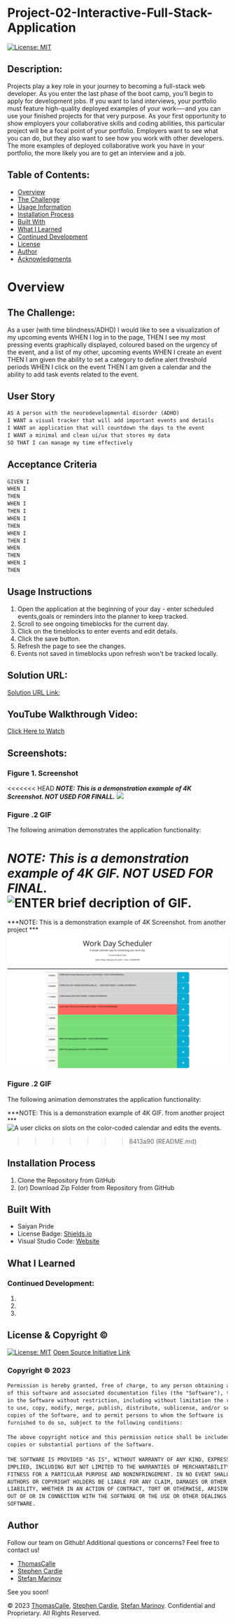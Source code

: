 # Project-02-Interactive-Full-Stack-Application

[![License: MIT](https://img.shields.io/badge/License-MIT-yellow.svg)](https://opensource.org/licenses/MIT)
  
## Description:
Projects play a key role in your journey to becoming a full-stack web developer. As you enter the last phase of the boot camp, you’ll begin to apply for development jobs. If you want to land interviews, your portfolio must feature high-quality deployed examples of your work—-and you can use your finished projects for that very purpose.
As your first opportunity to show employers your collaborative skills and coding abilities, this particular project will be a focal point of your portfolio. Employers want to see what you can do, but they also want to see how you work with other developers. The more examples of deployed collaborative work you have in your portfolio, the more likely you are to get an interview and a job.

## Table of Contents:
- [Overview](#Overview)
- [The Challenge](#The-Challenge)
- [Usage Information](#Usage-Information)
- [Installation Process](#Installation-Process)
- [Built With](#Built-With)
- [What I Learned](#What-I-Learned)
- [Continued Development](#Continued-Development)
- [License](#License)
- [Author](#Author)
- [Acknowledgments](#Acknowledgments)

# Overview

## The Challenge:

As a user (with time blindness/ADHD)
I would like to see a visualization of my upcoming events
WHEN I log in to the page,
THEN I see my most pressing events graphically displayed, coloured based on the urgency of the event, and a list of my other, upcoming events
WHEN I create an event
THEN I am given the ability to set a category to define alert threshold periods
WHEN I click on the event
THEN I am given a calendar and the ability to add task events related to the event.

## User Story

```md
AS A person with the neurodevelopmental disorder (ADHD)
I WANT a visual tracker that will add important events and details
I WANT an application that will countdown the days to the event
I WANT a minimal and clean ui/ux that stores my data 
SO THAT I can manage my time effectively
```

## Acceptance Criteria

```md
GIVEN I 
WHEN I 
THEN 
WHEN I 
THEN I 
WHEN I 
THEN 
WHEN I 
THEN I 
WHEN 
THEN 
WHEN I 
THEN 
```

## Usage Instructions
1. Open the application at the beginning of your day - enter scheduled events,goals or reminders into the planner to keep tracked.
2. Scroll to see ongoing timeblocks for the current day.
3. Click on the timeblocks to enter events and edit details.
4. Click the save button.
5. Refresh the page to see the changes.
6. Events not saved in timeblocks upon refresh won't be tracked locally.

## Solution URL:
[Solution URL Link:]()

## YouTube Walkthrough Video:
[Click Here to Watch](https://www.youtube.com/watch?v=sm6py49QNto)

## Screenshots:
### Figure 1. Screenshot
<<<<<<< HEAD
***NOTE: This is a demonstration example of 4K Screenshot. NOT USED FOR FINALL.***
![](./public/assets/images/Third-Paarty%20API's%20Work%20Day%20Scheduler.png/assets/images/Third-Paarty%20API's%20Work%20Day%20Scheduler.png) 
### Figure .2 GIF
The following animation demonstrates the application functionality:

***NOTE: This is a demonstration example of 4K GIF. NOT USED FOR FINAL.***
![ENTER brief decription of GIF.](./public/assets/images/gif.GIF)
=======
***NOTE:  This is a demonstration example of 4K Screenshot. from another project ***
![](/assets/images/Third-Paarty%20API's%20Work%20Day%20Scheduler.png) 
### Figure .2 GIF
The following animation demonstrates the application functionality:

***NOTE:  This is a demonstration example of 4K GIF. from another project ***
![A user clicks on slots on the color-coded calendar and edits the events.](/assets/images/gif.GIF)
>>>>>>> 8413a90 (README.md)

## Installation Process
1. Clone the Repository from GitHub 
2. (or) Download Zip Folder from Repository from GitHub 

## Built With
- Saiyan Pride
- License Badge: [Shields.io](https://shields.io/)
- Visual Studio Code: [Website](https://code.visualstudio.com/)

## What I Learned


### Continued Development:
1. 
2.  
3.  

## License & Copyright ©
  
[![License: MIT](https://img.shields.io/badge/License-MIT-yellow.svg)](https://opensource.org/licenses/MIT) [Open Source Initiative Link](https://opensource.org/licenses/MIT)

### Copyright © 2023
```md
Permission is hereby granted, free of charge, to any person obtaining a copy
of this software and associated documentation files (the "Software"), to deal
in the Software without restriction, including without limitation the rights
to use, copy, modify, merge, publish, distribute, sublicense, and/or sell
copies of the Software, and to permit persons to whom the Software is
furnished to do so, subject to the following conditions:

The above copyright notice and this permission notice shall be included in all
copies or substantial portions of the Software.

THE SOFTWARE IS PROVIDED "AS IS", WITHOUT WARRANTY OF ANY KIND, EXPRESS OR
IMPLIED, INCLUDING BUT NOT LIMITED TO THE WARRANTIES OF MERCHANTABILITY,
FITNESS FOR A PARTICULAR PURPOSE AND NONINFRINGEMENT. IN NO EVENT SHALL THE
AUTHORS OR COPYRIGHT HOLDERS BE LIABLE FOR ANY CLAIM, DAMAGES OR OTHER
LIABILITY, WHETHER IN AN ACTION OF CONTRACT, TORT OR OTHERWISE, ARISING FROM,
OUT OF OR IN CONNECTION WITH THE SOFTWARE OR THE USE OR OTHER DEALINGS IN THE
SOFTWARE.
```

## Author
Follow our team on Github! Additional questions or concerns? Feel free to contact us!
- [ThomasCalle](https://github.com/ThomasCalle)
- [Stephen Cardie](https://github.com/omgthegreenranger)
- [Stefan Marinov](https://github.com/scorpionfiko)

See you soon!

© 2023 [ThomasCalle](https://github.com/ThomasCalle), [Stephen Cardie](https://github.com/omgthegreenranger), [Stefan Marinov](https://github.com/scorpionfiko). Confidential and Proprietary. All Rights Reserved.